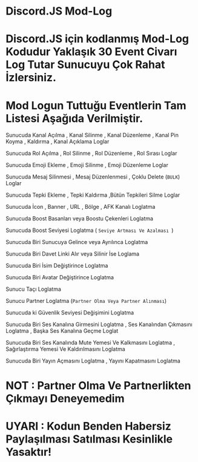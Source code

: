 # Discord.JS Mod-Log

# Discord.JS için kodlanmış Mod-Log Kodudur Yaklaşık 30 Event Civarı Log Tutar Sunucuyu Çok Rahat İzlersiniz.

# Mod Logun Tuttuğu Eventlerin Tam Listesi Aşağıda Verilmiştir.

Sunucuda Kanal Açılma , Kanal Silinme , Kanal Düzenleme , Kanal Pin Koyma , Kaldırma , Kanal Açıklama Loglar

Sunucuda Rol Açılma , Rol Silinme , Rol Düzenleme , Rol Sırası Loglar

Sunucuda Emoji Ekleme , Emoji Silinme , Emoji Düzenleme Loglar

Sunucuda Mesaj Silinmesi , Mesaj Düzenlenmesi , Çoklu Delete (`BULK`)  Loglar

Sunucuda Tepki Ekleme , Tepki Kaldırma ,Bütün Tepkileri Silme Loglar

Sunucuda İcon , Banner , URL , Bölge , AFK Kanalı  Loglatma

Sunucuda Boost Basanları veya Boostu Çekenleri Loglatma 

Sunucuda Boost Seviyesi Loglatma ( `Seviye Artması Ve Azalması `)

Sunucuda Biri Sunucuya Gelince veya Ayrılınca Loglatma

Sunucuda Biri Davet Linki Alır veya Silinir İse Loglama

Sunucuda Biri İsim Değiştirince Loglatma

Sunucuda Biri Avatar Değiştirince Loglatma

Sunucu Taçı Loglatma 

Sunucu Partner Loglatma (`Partner Olma Veya Partner Alınması`)

Sunucuda ki Güvenlik Seviyesi Değişimini Loglatma

Sunucuda Biri Ses Kanalına Girmesini Loglatma , Ses Kanalından Çıkmasını Loglatma , Başka Ses Kanalına Geçme Loglat

Sunucuda Biri Ses Kanalında Mute Yemesi Ve Kalkmasını Loglatma , Sağırlaştırma Yemesi Ve Kaldırılmasını Loglatma 

Sunucuda Biri Yayın Açmasını Loglatma , Yayını Kapatmasını Loglatma

# NOT : Partner Olma Ve Partnerlikten Çıkmayı Deneyemedim

# UYARI : Kodun Benden Habersiz Paylaşılması Satılması Kesinlikle Yasaktır!
